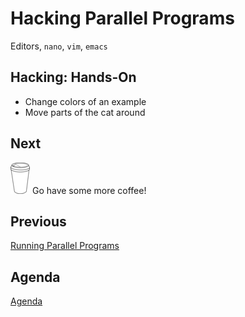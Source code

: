 # Hacking Parallel Programs

Editors, `nano`, `vim`, `emacs`

## Hacking: Hands-On

* Change colors of an example
* Move parts of the cat around

## Next

![](coffee.png) Go have some more coffee!

## Previous

[Running Parallel Programs](parallel.md)

## Agenda

[Agenda](agenda.md)

